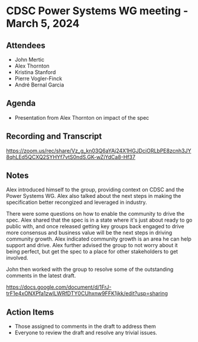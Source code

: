 # CDSC Power Systems WG meeting - March 5, 2024

## Attendees

- John Mertic
- Alex Thornton
- Kristina Stanford
- Pierre Vogler-Finck
- André Bernal Garcia

## Agenda

- Presentation from Alex Thornton on impact of the spec

## Recording and Transcript

https://zoom.us/rec/share/Vz_g_kn03Q6aYAj24X1HGJDciORLbPE8zcnh3JY8qhLEd5QCXQ2SYHYf7vtS0ndS.GK-wZjYdCa8-Hf37

## Notes

Alex introduced himself to the group, providing context on CDSC and the Power Systems WG. Alex also talked about the next steps in making the specification better recongized and leveraged in industry.

There were some questions on how to enable the community to drive the spec. Alex shared that the spec is in a state where it's just about ready to go public with, and once released getting key groups back engaged to drive more consensus and business value will be the next steps in driving community growth. Alex indicated community growth is an area he can help support and drive. Alex further advised the group to not worry about it being perfect, but get the spec to a place for other stakeholders to get involved.

John then worked with the group to resolve some of the outstanding comments in the latest draft.

https://docs.google.com/document/d/1FrJ-trF1e4xONXPfa1zwlLWRfDTY0CUhxnw9FFK1jkk/edit?usp=sharing

## Action Items

- Those assigned to comments in the draft to address them
- Everyone to review the draft and resolve any trivial issues.
